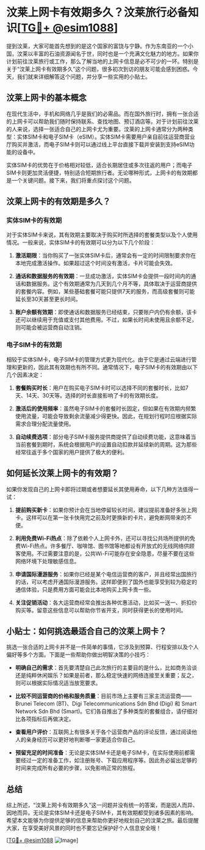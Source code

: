 # 汶莱上网卡有效期多久？汶莱旅行必备知识[[TG💪+ @esim1088](https://t.me/s/esim1088)]

提到汶莱，大家可能首先想到的是这个国家的富饶与宁静。作为东南亚的一个小国，汶莱以丰富的石油资源闻名于世，同时也是一个充满文化魅力的地方。如果你计划前往汶莱旅行或工作，那么了解当地的上网卡信息是必不可少的一环。特别是关于“汶莱上网卡有效期多久”这个问题，很多初次到访的朋友可能会感到困惑。今天，我们就来详细解答这个问题，并分享一些实用的小贴士。

## 汶莱上网卡的基本概念

在现代生活中，手机和网络几乎是我们的必需品。而在国外旅行时，拥有一张合适的上网卡可以帮助我们随时保持联系、查找地图、预订酒店等。对于计划前往汶莱的人来说，选择一张适合自己的上网卡尤为重要。汶莱的上网卡通常分为两种类型：实体SIM卡和电子SIM卡（eSIM）。实体SIM卡需要用户亲自前往运营商营业厅购买并激活，而电子SIM卡则可以通过线上平台直接下载并安装到支持eSIM功能的设备中。

实体SIM卡的优势在于价格相对较低，适合长期居住或多次往返的用户；而电子SIM卡则更加灵活便捷，特别适合短期旅行者。无论哪种形式，上网卡的有效期都是一个关键问题。接下来，我们将重点探讨这个问题。

## 汶莱上网卡的有效期是多久？

### 实体SIM卡的有效期

对于实体SIM卡来说，其有效期主要取决于购买时所选择的套餐类型以及个人使用情况。一般来说，实体SIM卡的有效期可以分为以下几个阶段：

1. **激活期限**：当你购买了一张实体SIM卡后，通常会有一定的时间限制要求你在本地完成激活操作。如果超过这个时间没有激活，卡片可能会失效。
   
2. **通话和数据服务的有效期**：一旦成功激活，实体SIM卡会提供一段时间内的通话和数据服务。这个有效期通常为几天到几个月不等，具体取决于运营商提供的套餐内容。例如，某些基础套餐可能只提供7天的服务，而高级套餐则可能延长至30天甚至更长时间。

3. **账户余额有效期**：即使通话和数据服务已经结束，只要账户内仍有余额，该卡还可以继续用于充值或支付其他费用。不过，如果长时间未使用且余额不足，则可能会被运营商自动注销。

### 电子SIM卡的有效期

相较于实体SIM卡，电子SIM卡的管理方式更为现代化。由于它是通过云端进行管理和更新的，因此其有效期也有所不同。通常情况下，电子SIM卡的有效期由以下几个因素决定：

1. **套餐购买时长**：用户在购买电子SIM卡时可以选择不同的套餐时长，比如7天、14天、30天等。选择的时长直接影响了卡的有效期长度。

2. **激活后的使用频率**：虽然电子SIM卡的套餐时长固定，但如果在有效期内频繁使用流量，可能会导致剩余流量减少得更快。因此，在规划行程时应根据实际需求合理分配流量使用。

3. **自动续费选项**：部分电子SIM卡服务提供商提供了自动续费功能，这意味着当当前套餐到期时，系统会根据用户的设置自动扣款并延续新的周期。这为那些经常往返于多个国家的用户提供了极大的便利。

## 如何延长汶莱上网卡的有效期？

如果你发现自己的上网卡即将过期或者想要延长其使用寿命，以下几种方法值得一试：

1. **提前购买新卡**：如果你预计会在当地停留较长时间，建议提前准备好多张上网卡。这样可以在第一张卡快用完之前及时更换新的卡片，避免断网带来的不便。

2. **利用免费Wi-Fi热点**：除了依赖个人上网卡外，还可以寻找公共场所提供的免费Wi-Fi热点。许多餐厅、咖啡馆、图书馆等地都设有开放式的无线网络供顾客使用。不过需要注意的是，公共Wi-Fi可能存在安全隐患，尽量不要在这些网络环境下处理敏感信息。

3. **申请国际漫游服务**：如果你已经是某个电信运营商的客户，并且经常出国旅行的话，可以考虑开通国际漫游服务。这样即便到了国外也能享受到较为稳定的通信体验，只是费用方面可能会比本地购买上网卡贵一些。

4. **关注促销活动**：各大运营商经常会推出各种优惠活动，比如买一送一、折扣价购买等。留意这些信息可以帮助你节省开支，同时获得更长的使用时间。

## 小贴士：如何挑选最适合自己的汶莱上网卡？

挑选一张合适的上网卡并不是一件简单的事情，它涉及到预算、行程安排以及个人偏好等多个方面。下面是一些帮助你做出明智决策的小技巧：

- **明确自己的需求**：首先要清楚自己此次旅行的主要目的是什么，比如商务洽谈还是纯粹休闲娱乐？如果是前者，那么稳定快速的网络连接至关重要；反之，则可以根据实际情况适当放宽要求。
  
- **比较不同运营商的价格和服务质量**：目前市场上主要有三家主流运营商——Brunei Telecom (BT)、Digi Telecommunications Sdn Bhd (Digi) 和 Smart Network Sdn Bhd (Smart)。它们各自推出了多种类型的套餐组合，请仔细对比各项指标后再做决定。

- **查看用户评价**：互联网上有很多关于各个运营商产品的评论反馈，通过阅读他人的亲身经历可以更好地判断哪一家更适合你自己。

- **预留充足的时间准备**：无论是实体SIM卡还是电子SIM卡，在实际使用前都需要经过一定的准备工作，如注册账号、下载应用程序等。因此务必留出足够的时间来完成所有必要的步骤，以免影响正常的旅程。

## 总结

综上所述，“汶莱上网卡有效期多久”这一问题并没有统一的答案，而是因人而异、因地而异。无论是实体SIM卡还是电子SIM卡，其有效期都受到诸多因素的影响。希望本文能够为你提供足够的信息来帮助你更好地规划自己的汶莱之旅。最后提醒大家，在享受美好风景的同时也不要忘记保护好个人信息安全哦！

[[TG💪+ @esim1088](https://t.me/s/esim1088) ![Image](https://i.postimg.cc/4NQfJmqS/Snipaste-2025-05-13-00-14-12.png)]